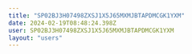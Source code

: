 ```yaml
---
title: "SP02BJ3H07498ZXSJ1X5J65MXMJBTAPDMCGK1YXM"
date: 2024-02-19T08:48:24.398Z
user: SP02BJ3H07498ZXSJ1X5J65MXMJBTAPDMCGK1YXM
layout: "users"
---
```

    